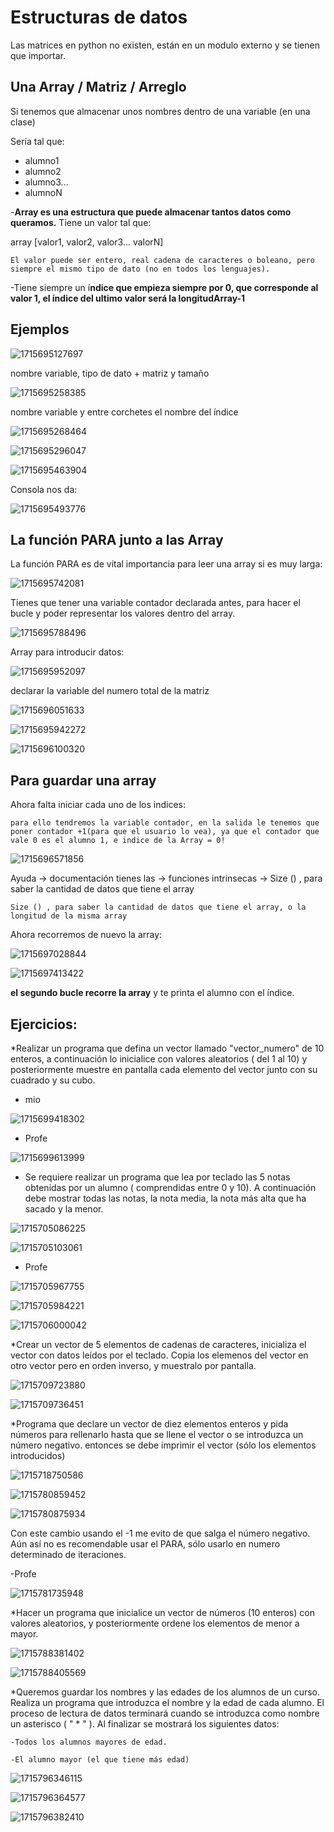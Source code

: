 # Estructuras de datos

Las matrices en python no existen, están en un modulo externo y se tienen que importar.

## Una Array / Matriz / Arreglo

Si tenemos que almacenar unos nombres dentro de una variable (en una clase)

 Sería tal que:

- alumno1
- alumno2
- alumno3...
- alumnoN

-**Array es una estructura que puede almacenar tantos datos como queramos.** Tiene un valor tal que:

array [valor1, valor2, valor3... valorN]

    El valor puede ser entero, real cadena de caracteres o boleano, pero siempre el mismo tipo de dato (no en todos los lenguajes).

-Tiene siempre un í**ndice que empieza siempre por 0, que corresponde al valor 1, el índice del ultimo valor será la longitudArray-1**

## Ejemplos

![1715695127697](image/140524_Matrices/1715695127697.png)

nombre variable, tipo de dato + matriz y tamaño

![1715695258385](image/140524_Matrices/1715695258385.png)

nombre variable y entre corchetes el nombre del índice

![1715695268464](image/140524_Matrices/1715695268464.png)

![1715695296047](image/140524_Matrices/1715695296047.png)

![1715695463904](image/140524_Matrices/1715695463904.png)

Consola nos da:

![1715695493776](image/140524_Matrices/1715695493776.png)

## La función PARA junto a las Array

La función PARA es de vital importancia para leer una array si es muy larga:

![1715695742081](image/140524_Matrices/1715695742081.png)

Tienes que tener una variable contador declarada antes, para hacer el bucle y poder representar los valores dentro del array.

![1715695788496](image/140524_Matrices/1715695788496.png)

Array para introducir datos:

![1715695952097](image/140524_Matrices/1715695952097.png)

declarar la variable del numero total de la matriz

![1715696051633](image/140524_Matrices/1715696051633.png)

![1715695942272](image/140524_Matrices/1715695942272.png)

![1715696100320](image/140524_Matrices/1715696100320.png)

## Para guardar una array

Ahora falta iniciar cada uno de los indices:

    para ello tendremos la variable contador, en la salida le tenemos que poner contador +1(para que el usuario lo vea), ya que el contador que vale 0 es el alumno 1, e indice de la Array = 0!

![1715696571856](image/140524_Matrices/1715696571856.png)

Ayuda -> documentación tienes las -> funciones intrinsecas -> Size () , para saber la cantidad de datos que tiene el array

    Size () , para saber la cantidad de datos que tiene el array, o la longitud de la misma array

Ahora recorremos de nuevo la array:

![1715697028844](image/140524_Matrices/1715697028844.png)

![1715697413422](image/140524_Matrices/1715697413422.png)

 **el segundo bucle recorre la array**  y te printa el alumno con el índice.

## Ejercicios:

*Realizar un programa que defina un vector llamado "vector_numero" de 10 enteros, a continuación lo inicialice con valores aleatorios ( del 1 al 10) y posteriormente muestre en pantalla cada elemento del vector junto con su cuadrado y su cubo.

- mio

![1715699418302](image/140524_Matrices/1715699418302.png)

- Profe

![1715699613999](image/140524_Matrices/1715699613999.png)

* Se requiere realizar un programa que lea por teclado las 5 notas obtenidas por un alumno ( comprendidas entre 0 y 10). A continuación debe mostrar todas las notas, la nota media, la nota más alta que ha sacado y la menor.

![1715705086225](image/140524_Matrices/1715705086225.png)

![1715705103061](image/140524_Matrices/1715705103061.png)

- Profe

![1715705967755](image/140524_Matrices/1715705967755.png)

![1715705984221](image/140524_Matrices/1715705984221.png)

![1715706000042](image/140524_Matrices/1715706000042.png)

*Crear un vector de 5 elementos de cadenas de caracteres, inicializa el vector con datos leídos por el teclado. Copia los elemenos del vector en otro vector pero en orden inverso, y muestralo por pantalla.

![1715709723880](image/140524_Matrices/1715709723880.png)

![1715709736451](image/140524_Matrices/1715709736451.png)

*Programa que declare un vector de diez elementos enteros y pida números para rellenarlo hasta que se llene el vector o se introduzca un número negativo. entonces se debe imprimir el vector (sólo los elementos introducidos)

![1715718750586](image/140524_Matrices/1715718750586.png)

![1715780859452](image/140524_Matrices/1715780859452.png)

![1715780875934](image/140524_Matrices/1715780875934.png)

 Con este cambio usando el -1 me evito de que salga el número negativo. Aún así no es recomendable usar el PARA, sólo usarlo en numero determinado de iteraciones.

-Profe

![1715781735948](image/140524_Matrices/1715781735948.png)


*Hacer un programa que inicialice un vector de números (10 enteros) con valores aleatorios, y posteriormente ordene los elementos de menor a mayor.

![1715788381402](image/140524_Matrices/1715788381402.png)

![1715788405569](image/140524_Matrices/1715788405569.png)


*Queremos guardar los nombres y las edades de los alumnos de un curso. Realiza un programa que introduzca el nombre y la edad de cada alumno. El proceso de lectura de datos terminará cuando se introduzca como nombre un asterisco ( " * " ). Al finalizar se mostrará los siguientes datos:

    -Todos los alumnos mayores de edad.

    -El alumno mayor (el que tiene más edad)


![1715796346115](image/140524_Matrices/1715796346115.png)

![1715796364577](image/140524_Matrices/1715796364577.png)

![1715796382410](image/140524_Matrices/1715796382410.png)
